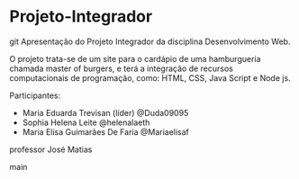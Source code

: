 # Projeto-Integrador
git
Apresentação do Projeto Integrador da disciplina Desenvolvimento Web.

O projeto trata-se de um site para o cardápio de uma hamburgueria chamada master of burgers, e terá a integração de recursos computacionais de programação, como: HTML, CSS, Java Script e Node js.

Participantes:

- Maria Eduarda Trevisan (líder) @Duda09095
- Sophia Helena Leite @helenalaeth
- Maria Elisa Guimarães De Faria @Mariaelisaf

professor José Matias

main

